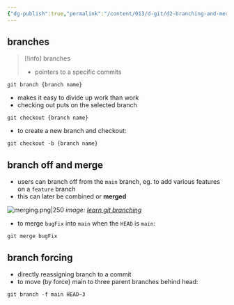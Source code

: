 ```yaml
---
{"dg-publish":true,"permalink":"/content/013/d-git/d2-branching-and-merging/","noteIcon":"1","created":"2025-08-29T11:11:21.373+01:00","updated":"2025-08-29T11:13:19.273+01:00"}
---
```


## branches

>[!info] branches
> - pointers to a specific commits

```
git branch {branch name}
```

- makes it easy to divide up work than work
- checking out puts on the selected branch

```
git checkout {branch name}
```

- to create a new branch and checkout:

```
git checkout -b {branch name}
```

## branch off and merge
- users can branch off from the `main` branch, eg. to add various features on a `feature` branch
- this can later be combined or **merged** 

![merging.png|250](/img/user/pics/merging.png)
*image: [learn git branching](https://learngitbranching.js.org/)*

- to merge `bugFix` into `main` when the `HEAD` is `main`:

```
git merge bugFix
```

## branch forcing
- directly reassigning branch to a commit 
- to move (by force) main to three parent branches behind head:

```git
git branch -f main HEAD~3
```
